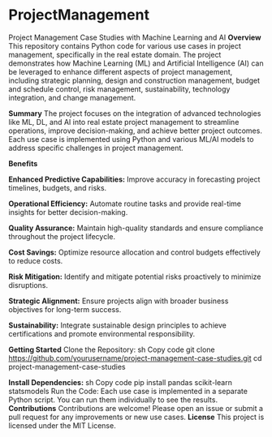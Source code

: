 # ProjectManagement
Project Management Case Studies with Machine Learning and AI
**Overview**
This repository contains Python code for various use cases in project management, specifically in the real estate domain. The project demonstrates how Machine Learning (ML) and Artificial Intelligence (AI) can be leveraged to enhance different aspects of project management, including strategic planning, design and construction management, budget and schedule control, risk management, sustainability, technology integration, and change management.

**Summary**
The project focuses on the integration of advanced technologies like ML, DL, and AI into real estate project management to streamline operations, improve decision-making, and achieve better project outcomes. Each use case is implemented using Python and various ML/AI models to address specific challenges in project management.

**Benefits**

**Enhanced Predictive Capabilities:** Improve accuracy in forecasting project timelines, budgets, and risks.

**Operational Efficiency:** Automate routine tasks and provide real-time insights for better decision-making.

**Quality Assurance:** Maintain high-quality standards and ensure compliance throughout the project lifecycle.

**Cost Savings:** Optimize resource allocation and control budgets effectively to reduce costs.

**Risk Mitigation:** Identify and mitigate potential risks proactively to minimize disruptions.

**Strategic Alignment:** Ensure projects align with broader business objectives for long-term success.

**Sustainability:** Integrate sustainable design principles to achieve certifications and promote environmental responsibility.


**Getting Started**
        Clone the Repository:
        sh
        Copy code
        git clone https://github.com/yourusername/project-management-case-studies.git
        cd project-management-case-studies

**Install Dependencies:**
        sh
        Copy code
        pip install pandas scikit-learn statsmodels
        Run the Code:
        Each use case is implemented in a separate Python script. You can run them individually to see the results.
**Contributions**
        Contributions are welcome! Please open an issue or submit a pull request for any improvements or new use cases.
**License**
        This project is licensed under the MIT License.
